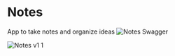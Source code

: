 # Notes
App to take notes and organize ideas
![Notes Swagger](https://github.com/leonardolucusi/Notes/assets/61367434/0ee39ca7-be42-4ed8-951b-6fbf2dba599b)

![Notes v1 1](https://github.com/leonardolucusi/Notes/assets/61367434/d022bd88-152f-48ba-a711-5319e2207eae)

